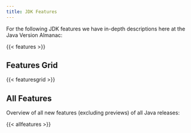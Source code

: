 ```yaml
---
title: JDK Features
---
```


For the following JDK features we have in-depth descriptions here at the Java Version Almanac:

{{< features >}}

## Features Grid

{{< featuresgrid >}}

## All Features

Overview of all new features (excluding previews) of all Java releases:

{{< allfeatures >}}